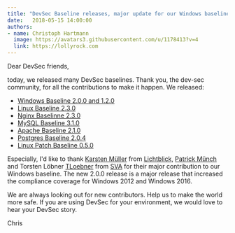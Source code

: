 ```yaml
---
title: "DevSec Baseline releases, major update for our Windows baseline"
date:   2018-05-15 14:00:00
authors:
- name: Christoph Hartmann
  image: https://avatars3.githubusercontent.com/u/1178413?v=4
  link: https://lollyrock.com
---
```


Dear DevSec friends,

today, we released many DevSec baselines. Thank you, the dev-sec community, for all the contributions to make it happen. We released:

- [Windows Baseline 2.0.0 and 1.2.0](https://github.com/dev-sec/windows-baseline/blob/master/CHANGELOG.md)
- [Linux Baseline 2.3.0](https://github.com/dev-sec/linux-baseline/blob/master/CHANGELOG.md) 
- [Nginx Baselinne 2.3.0](https://github.com/dev-sec/nginx-baseline/blob/master/CHANGELOG.md)
- [MySQL Baseline 3.1.0](https://github.com/dev-sec/mysql-baseline/blob/master/CHANGELOG.md)
- [Apache Baseline 2.1.0](https://github.com/dev-sec/apache-baseline/blob/master/CHANGELOG.md)
- [Postgres Baseline 2.0.4](https://github.com/dev-sec/postgres-baseline/blob/master/CHANGELOG.md)
- [Linux Patch Baseline 0.5.0](https://github.com/dev-sec/linux-patch-baseline/blob/master/CHANGELOG.md)

Especially, I'd like to thank [Karsten Müller](https://github.com/karstenmueller) from [Lichtblick](https://www.lichtblick.de/), [Patrick Münch](https://github.com/atomic111) and Torsten Löbner [TLoebner](https://github.com/TLoebner) from [SVA](https://www.sva.de) for their major contribution to our Windows baseline. The new 2.0.0 release is a major release that increased the compliance coverage for Windows 2012 and Windows 2016.

We are always looking out for new contributors. Help us to make the world more safe. If you are using DevSec for your environment, we would love to hear your DevSec story.

Chris